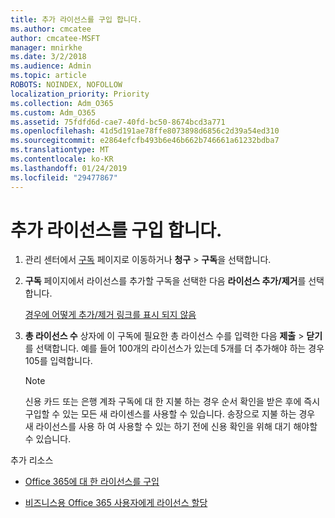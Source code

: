 ```yaml
---
title: 추가 라이선스를 구입 합니다.
ms.author: cmcatee
author: cmcatee-MSFT
manager: mnirkhe
ms.date: 3/2/2018
ms.audience: Admin
ms.topic: article
ROBOTS: NOINDEX, NOFOLLOW
localization_priority: Priority
ms.collection: Adm_O365
ms.custom: Adm_O365
ms.assetid: 75fdfd6d-cae7-40fd-bc50-8674bcd3a771
ms.openlocfilehash: 41d5d191ae78ffe8073898d6856c2d39a54ed310
ms.sourcegitcommit: e2864efcfb493b6e46b662b746661a61232bdba7
ms.translationtype: MT
ms.contentlocale: ko-KR
ms.lasthandoff: 01/24/2019
ms.locfileid: "29477867"
---
```

# <a name="buy-additional-licenses"></a>추가 라이선스를 구입 합니다.

1. 관리 센터에서 [구독](https://go.microsoft.com/fwlink/p/?linkid=842054) 페이지로 이동하거나 **청구** \> **구독**을 선택합니다.
    
2. **구독** 페이지에서 라이선스를 추가할 구독을 선택한 다음 **라이선스 추가/제거**를 선택합니다.
    
    [경우에 어떻게 추가/제거 링크를 표시 되지 않음](https://support.office.com/article/36081d8d-b3fa-4948-8c34-e217bba825e1#bkmk_no_link)
    
3. **총 라이선스 수** 상자에 이 구독에 필요한 총 라이선스 수를 입력한 다음 **제출** \> **닫기**를 선택합니다. 예를 들어 100개의 라이선스가 있는데 5개를 더 추가해야 하는 경우 105를 입력합니다.
    
    > [!NOTE]
    > 신용 카드 또는 은행 계좌 구독에 대 한 지불 하는 경우 순서 확인을 받은 후에 즉시 구입할 수 있는 모든 새 라이센스를 사용할 수 있습니다. 송장으로 지불 하는 경우 새 라이선스를 사용 하 여 사용할 수 있는 하기 전에 신용 확인을 위해 대기 해야할 수 있습니다. 
  
 추가 리소스
  
- [Office 365에 대 한 라이선스를 구입](https://support.office.com/article/36081d8d-b3fa-4948-8c34-e217bba825e1)
    
- [비즈니스용 Office 365 사용자에게 라이선스 할당](https://support.office.com/article/997596b5-4173-4627-b915-36abac6786dc)
    

